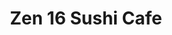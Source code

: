 ---
layout: place
title: Zen 16 Sushi Cafe
permalink: /maryland/bel-air/zen-16-sushi-cafe.html
stateAbbr: MD
stateName: Maryland
cityName: Bel Air
seo:
  type: restaurant
  links: http://www.zen16belair.com/
place_id: ChIJDY7mNtvdx4kRr2v5dOxUHcQ
photos:
  - name: >-
      places/ChIJDY7mNtvdx4kRr2v5dOxUHcQ/photos/AeeoHcKJXeny45KYnYWihwnse_OgjeEIJOEFC7toXYBPDuepM7drWGD3eHa34SPfCmc1sonwlVl5Z7tpw9b_KhCKWA8eWZ3D36mqqKNEEI1JpG5N0uUIqjTnw3aghN1rKr8q92cr7qTOwtWqms2hXpOxKRgIJ3X5tVJ3i2BXCBnpZFWTr-ps7XC50_3gFKyLBjErFhwthbqrl3GeNH5GBLGdROcSWaScjGRsq7uZv5iW_s4ZIlZGow6sqORPVIQ8lNK8A8mHMWY_v1yRRIE-3eH4WnV0uDXM0P1hvJWkLRnpgF1nfkx37GKcteEjfMNksPw-JY67YoT7uGbryw5w2A4bmuxoFD9S2aNeX3_tmXrACQR-k4UbsRKBaUyYSRNjXccizEqMlLsq26LAnBPVrpaxmc7S3gB3pCCY064nO9aJgbJjrg
    widthPx: 4032
    heightPx: 3024
    authorAttributions:
      - displayName: Carlos Sagastume
        uri: https://maps.google.com/maps/contrib/107891881286350013418
        photoUri: >-
          https://lh3.googleusercontent.com/a-/ALV-UjUQbdgOwDOgmnPaNC7z7zPZ6R86UNu-QQvAtALXqzdbLNg6Qdgc=s100-p-k-no-mo
    flagContentUri: >-
      https://www.google.com/local/imagery/report/?cb_client=maps_api_places.places_api&image_key=!1e10!2sCIHM0ogKEICAgICE-YzNEA&hl=en-US
    googleMapsUri: >-
      https://www.google.com/maps/place//data=!3m4!1e2!3m2!1sCIHM0ogKEICAgICE-YzNEA!2e10!4m2!3m1!1s0x89c7dddb36e68e0d:0xc41d54ec74f96baf
  - name: >-
      places/ChIJDY7mNtvdx4kRr2v5dOxUHcQ/photos/AeeoHcIoLsINpxjtonsAo01MFkF7LKqFQuE5nhQspR9wy8NyctQpX73i97QPfU43jx3GwigD_lqWUzMXHMUit3kHQ02obVWveBZzRoyUXFcIwOLzkhYwpXWZslMvkK0WaxxMX8PVeiUyKXmm76AbR04_y_k8CaySm2XF3Og_DmqN2mqNj6Vp20agpKfXzP-gbymeyvxY8MUHjpugi-JnXzaOw56UL0jjLxgeXHJxJdwWA9VAgV19TQ4UcKplT-WB375V9Pidcb8UFtcZT3KGnSdFtDmcY9_i8VNfXT99MWU7Ujut9Q
    widthPx: 3024
    heightPx: 4032
    authorAttributions:
      - displayName: Zen 16 Sushi Cafe
        uri: https://maps.google.com/maps/contrib/106578003057932932344
        photoUri: >-
          https://lh3.googleusercontent.com/a/ACg8ocJ57Mr9uzUy5GW9pit2hmtS_5y0aIjpLxGjtVmT5zkdCpjvmw=s100-p-k-no-mo
    flagContentUri: >-
      https://www.google.com/local/imagery/report/?cb_client=maps_api_places.places_api&image_key=!1e10!2sAF1QipPHFq8eCoU9w43D3ZRBzxx08UPFk4_a4VreyA-J&hl=en-US
    googleMapsUri: >-
      https://www.google.com/maps/place//data=!3m4!1e2!3m2!1sAF1QipPHFq8eCoU9w43D3ZRBzxx08UPFk4_a4VreyA-J!2e10!4m2!3m1!1s0x89c7dddb36e68e0d:0xc41d54ec74f96baf
  - name: >-
      places/ChIJDY7mNtvdx4kRr2v5dOxUHcQ/photos/AeeoHcJrGvleW8FHrmBbR9w7bKwRzrz_A54K5HMPRYdarWGq-t5LSw0lWhcZWi3BazURgLiYne05IjYZ57JCPIoKImXNM823YzBIO64oUnwe5WKgdfEFYOkLxHov2aItN3GaCL3Xx3qjExXDfHryxjbGecfcNuHuiY_X4HSPACBLrZEogElmUzf17RWVbPV4RB9JG5Q_LWZcgXZ0YNCSUGwUnt3LRlRtxhud390xjth09xo8PjSEDIY4DVyRhAHiuCbVb0YA6aQ3s7zItUxzBrtbX545J654gCG9NycNrTDvpvKLsMxSSF3TNzMiOw9iUnGNwTkiYVN0iF05QmiPtcG88iCdAmrSr3OChHWcjKB11VRDUxGbeXyYvlF9gxA3oPptzXXJlLaEcxtHKEXSimXZxLNfiw98Yf9SkD1fbApvvEE
    widthPx: 3600
    heightPx: 4800
    authorAttributions:
      - displayName: Brianna T
        uri: https://maps.google.com/maps/contrib/106850132463792196186
        photoUri: >-
          https://lh3.googleusercontent.com/a-/ALV-UjWrHgk3N59sXxZbNqg2jPhVjumXz57sXr33VzPhHKOx2eyZj4V9=s100-p-k-no-mo
    flagContentUri: >-
      https://www.google.com/local/imagery/report/?cb_client=maps_api_places.places_api&image_key=!1e10!2sCIHM0ogKEICAgICjy8f-CA&hl=en-US
    googleMapsUri: >-
      https://www.google.com/maps/place//data=!3m4!1e2!3m2!1sCIHM0ogKEICAgICjy8f-CA!2e10!4m2!3m1!1s0x89c7dddb36e68e0d:0xc41d54ec74f96baf
  - name: >-
      places/ChIJDY7mNtvdx4kRr2v5dOxUHcQ/photos/AeeoHcKKCJ_r3cK3Q3655TpbaSHW1ToMq4ivtmYPQzWWSci6mlgtQ-o8u1-NKdf-VFhUMu8Qv5XCKr27LLpI47inNpU4005KYi92K9todWmkwYQI_MrF7kjNouswuN4sXjsQBCV8TDcImx3nCWjrBb66PdctJdLBhUCMMQnAhvPzdQLlcRJ_E4olvBlaejw-EIeX94sL3U-eipgAUcQdNjrljtPKZsLqbQR-j5kCKwfD3FzrROy1h6_0JQREe6NyuwY7r1wMbxRGJX0XyRprQ0cnVqK9yInl3UieM_s0AWwgfHSpyIBGVCXFBCAbjAZqh2lD6MOF-e3FS-9e04SN316uge-VvAkVRL4HK0Omndkaa99Y14daYGW1D2ftSFBqRLYqLYkBCcWlMbv8jKu16ug3Acgkh6RIe9JSK_q0-12lEY-I3w
    widthPx: 3000
    heightPx: 4000
    authorAttributions:
      - displayName: Amy Sukits
        uri: https://maps.google.com/maps/contrib/108853006433999328829
        photoUri: >-
          https://lh3.googleusercontent.com/a-/ALV-UjVJ1CLm5nUepOuuijI4wzrpHug6KKLuS-fxlHg4iuB4J6JRSXeCqg=s100-p-k-no-mo
    flagContentUri: >-
      https://www.google.com/local/imagery/report/?cb_client=maps_api_places.places_api&image_key=!1e10!2sCIHM0ogKEICAgID_07fdCQ&hl=en-US
    googleMapsUri: >-
      https://www.google.com/maps/place//data=!3m4!1e2!3m2!1sCIHM0ogKEICAgID_07fdCQ!2e10!4m2!3m1!1s0x89c7dddb36e68e0d:0xc41d54ec74f96baf
  - name: >-
      places/ChIJDY7mNtvdx4kRr2v5dOxUHcQ/photos/AeeoHcKUPEWaawdu_JftJI3_3Vr_k695xLaBIDG7ffkEnNOrDqy_OcYIddYhjkaPhs2yTaobZuxBbHi_M6jYaPE10n2gAqLotEXOECW-83rBMxYh75k6bqlW8i0hNhYwBkWyeaWfP2DT7aLRjrMqpJAsxqovoeFXZHZa-WAAp06Cljd8dh5YXb_WpI84zUZtcbGdtA8iDOHKqoqD9rRquoO9NwBciItE-s77JXU87SyYl8PcV_Yos10gjSltH1eKwiVZ59mlm3A6WbpXiTHVgeeecQnSDGZkzagtLkf0WUR1TbTNjTYY-WMGGOK19Q5N8THZo14HjDBUIM1rfF7V6u7XBk805IyvJQuD7R07QHj8evUaXk0Wpet8DlGNX_KXPfJAFXBT-EaGvztEbTWvUBsjPFPTZ2AG_M5yPt6fyWxcfLdiJge-
    widthPx: 4032
    heightPx: 2268
    authorAttributions:
      - displayName: Lamar Jackson
        uri: https://maps.google.com/maps/contrib/104522747742924890908
        photoUri: >-
          https://lh3.googleusercontent.com/a-/ALV-UjUHKUMbd6hNZ9nXRVrdbMNL6NE3ZB8U1hR1-gCb30X7yWDZkSgO=s100-p-k-no-mo
    flagContentUri: >-
      https://www.google.com/local/imagery/report/?cb_client=maps_api_places.places_api&image_key=!1e10!2sCIHM0ogKEICAgICk9Lvy0gE&hl=en-US
    googleMapsUri: >-
      https://www.google.com/maps/place//data=!3m4!1e2!3m2!1sCIHM0ogKEICAgICk9Lvy0gE!2e10!4m2!3m1!1s0x89c7dddb36e68e0d:0xc41d54ec74f96baf
  - name: >-
      places/ChIJDY7mNtvdx4kRr2v5dOxUHcQ/photos/AeeoHcKFNsL6RyEH9nuGKmGse4dHn7Mtg3vqQuZeI8DbNsZ0WkfJ4mRHUdJdUSdddaOMR87vu7MvvHJ1qHmZCiGgb5jLyivGaIOt45SBvUOmUV4ajslJQXqE7eLIDBy8K27rMG4TPreJ8B5TiBRj6Aw4ui4qJR6-Uow39PDAns6K4E3k-vuv1CqJPnt2SnA9TIcKhmVUspsWYGQo7a--20DC0dAQzYPqw8r-BHJHLqgWGB-G0MgL5L53rjNPItqpOcijkZgcylQ-Z8Vj3tpu4Im4tNjiUJkRmGspTDs_Rnw465TBEjQTvSmJqNmA6mVxMbCi1gILEf4vzCk_o_zwiOikQ-NCDU_Ku3q5OO5cxT3b33tmGsEL8qqIyJxMOhMPlnuk43tPpSAGHeA_dj8GGR0aa2ZvAti1V3_GI0Gnc8SC6_VsdOjq
    widthPx: 2048
    heightPx: 1536
    authorAttributions:
      - displayName: Ken Bassford
        uri: https://maps.google.com/maps/contrib/100777324770353848464
        photoUri: >-
          https://lh3.googleusercontent.com/a-/ALV-UjXgDAU1AVD-dwLJuVKOwmF1U6VK6YZfj6_z5VptciGHmE2rTVc=s100-p-k-no-mo
    flagContentUri: >-
      https://www.google.com/local/imagery/report/?cb_client=maps_api_places.places_api&image_key=!1e10!2sCIHM0ogKEICAgICk3KrQ8QE&hl=en-US
    googleMapsUri: >-
      https://www.google.com/maps/place//data=!3m4!1e2!3m2!1sCIHM0ogKEICAgICk3KrQ8QE!2e10!4m2!3m1!1s0x89c7dddb36e68e0d:0xc41d54ec74f96baf
  - name: >-
      places/ChIJDY7mNtvdx4kRr2v5dOxUHcQ/photos/AeeoHcJ_w8km_zJKnJclFwJMsFLZbTw9oH76-T1_9m7JGuRko4vJBJ5938PvlHX8obcEE6WUMkGvcXesm5tKv5jdPMYXpwj4qEvkX2fbxhdtxr7W1ioqXNF3_21w7CGjKl5ZBsuJo9W4hFF6WcC_95ZeTjKPqABGiqqrqZ8ZPX-gm1B_In8nUZllCNEqBuEMsFsv7sV32XJTZtmXABPpFQQCGqYNpbP46ZB-0AN488dszQ-JOo4ThkoIQUq948Dl_jEGqbypIQm1nKRihKQl-qdvcnwL6f1oSfv9hqDixbk-r8r7jYdKC3n0qrvem9OTlTMy9RQ1Oq-I7RysZhOKtDkrcf1L3oVslsShrcLVbegAFSi0J0j2uFZH049qV-1puWNZoG_rfEiC43LGEyduhmhDbfatcXghdpwnuwQ-X0qNBv65f4gD
    widthPx: 3024
    heightPx: 4032
    authorAttributions:
      - displayName: Chi 0080
        uri: https://maps.google.com/maps/contrib/109513087443237001757
        photoUri: >-
          https://lh3.googleusercontent.com/a-/ALV-UjWJKRDImb1VOB8toL9pOCQSA9MNG39wSfwTJZQ4DxvIt4PClU0=s100-p-k-no-mo
    flagContentUri: >-
      https://www.google.com/local/imagery/report/?cb_client=maps_api_places.places_api&image_key=!1e10!2sCIHM0ogKEICAgIDnttODkwE&hl=en-US
    googleMapsUri: >-
      https://www.google.com/maps/place//data=!3m4!1e2!3m2!1sCIHM0ogKEICAgIDnttODkwE!2e10!4m2!3m1!1s0x89c7dddb36e68e0d:0xc41d54ec74f96baf
  - name: >-
      places/ChIJDY7mNtvdx4kRr2v5dOxUHcQ/photos/AeeoHcLicFcvuxl97lMho-g8wr63AAM7CIWAAL-Fwa_QaJggOUU4txPTa6FJpsA5BCHjo5x6eQWyIAIoWBl0kN9xlA1WlJwMj_1T0_DSqgsuJxaw5Bb5-3kbbEVqg-soK_q3Xx74lF5EV9CrRgGouEclIULcQjZiLXGS6L1U2Ldpt5wohud5zHWiQpoA1UwvvkruWBEid7haW3j_KDL246iHZl3l-Q_c1aquVLHYuxie9Pxi2pKkSpCxeuR5hMIOPQ_nW07vAVg8WhpKv8nSE8oSi7r5cF67pH8EGPObvudXlD-Plj9h98B9LbK8cqwXFWAQCHsI06_W6JWLLCIEqhitHzvCMH6_mr39kvtaPEpqNxCydiTeBQQNENH1mCCzggtkkEBmCnrJpxG7TA8g1E5vS0ZwzEVVYe6ciL3Qy5gTlm28AA
    widthPx: 1944
    heightPx: 2592
    authorAttributions:
      - displayName: Marcelo Carneiro
        uri: https://maps.google.com/maps/contrib/116083219418586597966
        photoUri: >-
          https://lh3.googleusercontent.com/a/ACg8ocI6O362LtAksVEFtbtYXye9A-kU7KTSuafZNy9t0Vd4_U4v6Q=s100-p-k-no-mo
    flagContentUri: >-
      https://www.google.com/local/imagery/report/?cb_client=maps_api_places.places_api&image_key=!1e10!2sCIHM0ogKEICAgID43ffHGQ&hl=en-US
    googleMapsUri: >-
      https://www.google.com/maps/place//data=!3m4!1e2!3m2!1sCIHM0ogKEICAgID43ffHGQ!2e10!4m2!3m1!1s0x89c7dddb36e68e0d:0xc41d54ec74f96baf
  - name: >-
      places/ChIJDY7mNtvdx4kRr2v5dOxUHcQ/photos/AeeoHcKjHnePewl35RugZ59fOS0P3Q7UlZBW2Z_0xAiNOGs6lFbrhX_EvqXDi3SPb92VkJ_IIs264FfMKGjCKPMrULAxoDgy9XDQECZ3zR0qwZPBgcLsDQg6fEdx6hlczoz8xkvaKKZtwUX1qne3Weffd0Nj-sw4aqByOybO-f0p5V5veERs_Epwdimo8HCkcpucxdj2M9QAgo4sWeoshqCkUS-OHMwh5LMjBdAnQk6DoANpZSXkKVA1pv0gaqzO8DO2D72F7y86GO4cEI-pFl3YuYouvMDzPdHtK4qABQBweh_cxpJjHV0TC5DQhT8IRnr6eSr887DyLc8vDq6Vlo20j98dofb-TK2N5ck_bc-9RfnHzzgd15Tcctm2LCnlrLdDRB_eEZnXrNpjfrNmn6GZhTBFCMOK6vb6CDJdFMg9UmY
    widthPx: 4096
    heightPx: 3072
    authorAttributions:
      - displayName: Bill Heckleman
        uri: https://maps.google.com/maps/contrib/109852756033307018732
        photoUri: >-
          https://lh3.googleusercontent.com/a-/ALV-UjW7_y7siDBJ5yGBJAjI8shairBso0ALCIh_qCzMMv3-vC-0xvvR=s100-p-k-no-mo
    flagContentUri: >-
      https://www.google.com/local/imagery/report/?cb_client=maps_api_places.places_api&image_key=!1e10!2sCIHM0ogKEICAgICyh7eOGA&hl=en-US
    googleMapsUri: >-
      https://www.google.com/maps/place//data=!3m4!1e2!3m2!1sCIHM0ogKEICAgICyh7eOGA!2e10!4m2!3m1!1s0x89c7dddb36e68e0d:0xc41d54ec74f96baf
  - name: >-
      places/ChIJDY7mNtvdx4kRr2v5dOxUHcQ/photos/AeeoHcIiuKxOfn4MpqY0ThOiQGUuw7ZC1hxeitmvpRVUBikJxnmRA1yjhI48TcRl5DrmNzD13yFqHvA1fk1Bfe1Q9RC79H78eaa54Xa8u9BCVuteKEnT5VbLz_nbRKXkKL-0AL-3gt1MfDSWM_lXJcZF6kSqGMelqnhFH2Mxk9DamHvG0Qk1LOVLBgJ4ZhRjg3fLcRj3BfD0KpK0l7uQKwckkJXj3k2nZrnLuGjh-32kxl1BlyjOlQKihnc9oAwGijJTiDCdCbNJrN5LjKKWUaTWg7JM1e1O6aCjbhdJaNije56BwiNhPqZIQUlkQXSK-AH7hJX-1689wuWEgsWKdTK0bWA7AcrykZoFWFG-z_drn9ta3bbFTl8GSLeUbj8aA5B6qfMXf80v8_AwwhahbF2tnU-0TpFywTO0TH7T0U7LQYRWbg
    widthPx: 1536
    heightPx: 2048
    authorAttributions:
      - displayName: Ken Bassford
        uri: https://maps.google.com/maps/contrib/100777324770353848464
        photoUri: >-
          https://lh3.googleusercontent.com/a-/ALV-UjXgDAU1AVD-dwLJuVKOwmF1U6VK6YZfj6_z5VptciGHmE2rTVc=s100-p-k-no-mo
    flagContentUri: >-
      https://www.google.com/local/imagery/report/?cb_client=maps_api_places.places_api&image_key=!1e10!2sCIHM0ogKEICAgICk3KrQCQ&hl=en-US
    googleMapsUri: >-
      https://www.google.com/maps/place//data=!3m4!1e2!3m2!1sCIHM0ogKEICAgICk3KrQCQ!2e10!4m2!3m1!1s0x89c7dddb36e68e0d:0xc41d54ec74f96baf
address: 533Baltimore Pike, Bel Air, MD 21014, USA
street: 533Baltimore Pike
city: Bel Air
state: MD
zip: '21014'
country: USA
neighborhood: null
latitude: '39.527531'
longitude: '-76.351011'
accessibility_options:
  wheelchairAccessibleParking: true
  wheelchairAccessibleEntrance: true
  wheelchairAccessibleRestroom: true
  wheelchairAccessibleSeating: true
business_status: OPERATIONAL
name: Zen 16 Sushi Cafe
google_maps_links:
  directionsUri: >-
    https://www.google.com/maps/dir//''/data=!4m7!4m6!1m1!4e2!1m2!1m1!1s0x89c7dddb36e68e0d:0xc41d54ec74f96baf!3e0
  placeUri: https://maps.google.com/?cid=14131544580310002607
  writeAReviewUri: >-
    https://www.google.com/maps/place//data=!4m3!3m2!1s0x89c7dddb36e68e0d:0xc41d54ec74f96baf!12e1
  reviewsUri: >-
    https://www.google.com/maps/place//data=!4m4!3m3!1s0x89c7dddb36e68e0d:0xc41d54ec74f96baf!9m1!1b1
  photosUri: >-
    https://www.google.com/maps/place//data=!4m3!3m2!1s0x89c7dddb36e68e0d:0xc41d54ec74f96baf!10e5
primary_type: Asian Restaurant
opening_hours:
  regular: null
  current: null
secondary_opening_hours:
  regular:
    weekdayDescriptions: null
    type: null
  current:
    weekdayDescriptions: null
    type: null
phone: (410) 836-5999
price_level: PRICE_LEVEL_MODERATE
price_range: $10 &ndash; $20
rating: '4.0'
rating_count: 0
website: http://www.zen16belair.com/
description: >-
  Discover Zen 16 Sushi Cafe in Bel Air, MD$$$Nestled in Bel Air, MD, Zen 16
  Sushi Cafe stands out as a casual spot blending Asian flavors with a welcoming
  vibe, perfect for those seeking fresh sushi options nearby. This unpretentious
  eatery offers a variety of Japanese-inspired dishes alongside other Asian
  favorites, making it ideal for dine-in or quick takeout meals. With its
  kid-friendly atmosphere and accessible features like wheelchair-friendly
  seating, it's designed to accommodate everyone looking for a relaxed dining
  experience. The menu highlights high-quality ingredients in fusion-style
  creations, appealing to sushi enthusiasts in the area who appreciate moderate
  pricing and thoughtful service. Whether you're exploring top sushi restaurants
  in the region or just craving something light and flavorful, this cafe
  delivers a satisfying escape from the everyday routine.
generative_summary: >-
  Discover Zen 16 Sushi Cafe in Bel Air, MD$$$Nestled in Bel Air, MD, Zen 16
  Sushi Cafe stands out as a casual spot blending Asian flavors with a welcoming
  vibe, perfect for those seeking fresh sushi options nearby. This unpretentious
  eatery offers a variety of Japanese-inspired dishes alongside other Asian
  favorites, making it ideal for dine-in or quick takeout meals. With its
  kid-friendly atmosphere and accessible features like wheelchair-friendly
  seating, it's designed to accommodate everyone looking for a relaxed dining
  experience. The menu highlights high-quality ingredients in fusion-style
  creations, appealing to sushi enthusiasts in the area who appreciate moderate
  pricing and thoughtful service. Whether you're exploring top sushi restaurants
  in the region or just craving something light and flavorful, this cafe
  delivers a satisfying escape from the everyday routine.
generative_disclosure: Summarized by AI using the Grok-3-Mini model.
reviews:
  - name: >-
      places/ChIJDY7mNtvdx4kRr2v5dOxUHcQ/reviews/ChdDSUhNMG9nS0VJQ0FnTUR3X1ozZjd3RRAB
    relativePublishTimeDescription: 2 weeks ago
    rating: 5
    text:
      text: >-
        This is the best sushi place in Bel Air. My friends and I can’t stop
        coming back bc we just love it there. The service is always amazing,
        fast, and the staff cares deeply about quality. Wish I could rate it 6
        stars :)
      languageCode: en
    originalText:
      text: >-
        This is the best sushi place in Bel Air. My friends and I can’t stop
        coming back bc we just love it there. The service is always amazing,
        fast, and the staff cares deeply about quality. Wish I could rate it 6
        stars :)
      languageCode: en
    authorAttribution:
      displayName: Aj Vaughan
      uri: https://www.google.com/maps/contrib/100225840995972369054/reviews
      photoUri: >-
        https://lh3.googleusercontent.com/a-/ALV-UjXAnnK_9PM_pZOD99ll4H374kCHFgoiT-qprcu1PWGfxR59bLH5=s128-c0x00000000-cc-rp-mo
    publishTime: '2025-03-27T21:00:06.260452Z'
    flagContentUri: >-
      https://www.google.com/local/review/rap/report?postId=ChdDSUhNMG9nS0VJQ0FnTUR3X1ozZjd3RRAB&d=17924085&t=1
    googleMapsUri: >-
      https://www.google.com/maps/reviews/data=!4m6!14m5!1m4!2m3!1sChdDSUhNMG9nS0VJQ0FnTUR3X1ozZjd3RRAB!2m1!1s0x89c7dddb36e68e0d:0xc41d54ec74f96baf
  - name: >-
      places/ChIJDY7mNtvdx4kRr2v5dOxUHcQ/reviews/ChdDSUhNMG9nS0VJQ0FnSUNMOU9HRXlRRRAB
    relativePublishTimeDescription: 6 months ago
    rating: 4
    text:
      text: >-
        Hidden Gem Near Sweet Frog~


        Nestled discreetly next to Sweet Frog, this restaurant is a delightful
        surprise. Upon entering, you are welcomed by a fresh and aesthetically
        pleasing decor that exudes a blend of modern and traditional Asian
        influences. The service is swift, the prices are reasonable, and the
        food is exceptional. It's a perfect spot to enjoy a meal with friends or
        family.
      languageCode: en
    originalText:
      text: >-
        Hidden Gem Near Sweet Frog~


        Nestled discreetly next to Sweet Frog, this restaurant is a delightful
        surprise. Upon entering, you are welcomed by a fresh and aesthetically
        pleasing decor that exudes a blend of modern and traditional Asian
        influences. The service is swift, the prices are reasonable, and the
        food is exceptional. It's a perfect spot to enjoy a meal with friends or
        family.
      languageCode: en
    authorAttribution:
      displayName: Chi 0080
      uri: https://www.google.com/maps/contrib/109513087443237001757/reviews
      photoUri: >-
        https://lh3.googleusercontent.com/a-/ALV-UjWJKRDImb1VOB8toL9pOCQSA9MNG39wSfwTJZQ4DxvIt4PClU0=s128-c0x00000000-cc-rp-mo-ba4
    publishTime: '2024-10-05T17:41:26.137463Z'
    flagContentUri: >-
      https://www.google.com/local/review/rap/report?postId=ChdDSUhNMG9nS0VJQ0FnSUNMOU9HRXlRRRAB&d=17924085&t=1
    googleMapsUri: >-
      https://www.google.com/maps/reviews/data=!4m6!14m5!1m4!2m3!1sChdDSUhNMG9nS0VJQ0FnSUNMOU9HRXlRRRAB!2m1!1s0x89c7dddb36e68e0d:0xc41d54ec74f96baf
  - name: >-
      places/ChIJDY7mNtvdx4kRr2v5dOxUHcQ/reviews/ChdDSUhNMG9nS0VJQ0FnTUNnbk95Vm53RRAB
    relativePublishTimeDescription: a month ago
    rating: 4
    text:
      text: >-
        Went here on valentine’s day and the food was amazing! A long wait due
        to all of the orders (online and in person) but it was 1000% worth the
        wait! The maryland blue crab roll was my favorite of the night along
        with the cream cheese crab wontons! I recommend this restaurant to
        anyone who loves a smaller quiet restaurant. To anyone else who was here
        on valentine’s day please understand if you went ANYWHERE else you
        would’ve had a longer wait. We went to another restaurant first and the
        line was out the door!
      languageCode: en
    originalText:
      text: >-
        Went here on valentine’s day and the food was amazing! A long wait due
        to all of the orders (online and in person) but it was 1000% worth the
        wait! The maryland blue crab roll was my favorite of the night along
        with the cream cheese crab wontons! I recommend this restaurant to
        anyone who loves a smaller quiet restaurant. To anyone else who was here
        on valentine’s day please understand if you went ANYWHERE else you
        would’ve had a longer wait. We went to another restaurant first and the
        line was out the door!
      languageCode: en
    authorAttribution:
      displayName: Haley Shoemaker
      uri: https://www.google.com/maps/contrib/106119897567407149821/reviews
      photoUri: >-
        https://lh3.googleusercontent.com/a-/ALV-UjUNAqjR6dkPzjmhGhZxA8USgMlWonId0s8igUSvTNNop-wOah8=s128-c0x00000000-cc-rp-mo
    publishTime: '2025-02-15T01:14:57.649080Z'
    flagContentUri: >-
      https://www.google.com/local/review/rap/report?postId=ChdDSUhNMG9nS0VJQ0FnTUNnbk95Vm53RRAB&d=17924085&t=1
    googleMapsUri: >-
      https://www.google.com/maps/reviews/data=!4m6!14m5!1m4!2m3!1sChdDSUhNMG9nS0VJQ0FnTUNnbk95Vm53RRAB!2m1!1s0x89c7dddb36e68e0d:0xc41d54ec74f96baf
  - name: >-
      places/ChIJDY7mNtvdx4kRr2v5dOxUHcQ/reviews/ChdDSUhNMG9nS0VJQ0FnSURKeHRpOHN3RRAB
    relativePublishTimeDescription: a month ago
    rating: 5
    text:
      text: >-
        Hands down one of my favorite places in Harford County. The staff is
        always so nice and attentive when I visit with my family. I usually
        order 12 - 15 rolls with a few appetizers and it's never an unreasonable
        wait time for our food. Everything always taste amazing and my kids all
        the dishes as well from pad Thai to sashimi. I will definitely keep
        coming back!
      languageCode: en
    originalText:
      text: >-
        Hands down one of my favorite places in Harford County. The staff is
        always so nice and attentive when I visit with my family. I usually
        order 12 - 15 rolls with a few appetizers and it's never an unreasonable
        wait time for our food. Everything always taste amazing and my kids all
        the dishes as well from pad Thai to sashimi. I will definitely keep
        coming back!
      languageCode: en
    authorAttribution:
      displayName: Jadian Green
      uri: https://www.google.com/maps/contrib/115870507071424306838/reviews
      photoUri: >-
        https://lh3.googleusercontent.com/a-/ALV-UjWIfdI2U9XWD_ANmcr2OtEjws8VIzHZRGfb7yyo3P_BJvU-j1gWNA=s128-c0x00000000-cc-rp-mo-ba4
    publishTime: '2025-02-12T23:30:18.997914Z'
    flagContentUri: >-
      https://www.google.com/local/review/rap/report?postId=ChdDSUhNMG9nS0VJQ0FnSURKeHRpOHN3RRAB&d=17924085&t=1
    googleMapsUri: >-
      https://www.google.com/maps/reviews/data=!4m6!14m5!1m4!2m3!1sChdDSUhNMG9nS0VJQ0FnSURKeHRpOHN3RRAB!2m1!1s0x89c7dddb36e68e0d:0xc41d54ec74f96baf
  - name: >-
      places/ChIJDY7mNtvdx4kRr2v5dOxUHcQ/reviews/ChZDSUhNMG9nS0VJQ0FnTUR3bzlqMFZnEAE
    relativePublishTimeDescription: 2 weeks ago
    rating: 5
    text:
      text: >-
        It’s always so nice and welcoming here. I go as much as I can! The
        service is always amazing. Plus they are always so kind and quick!
        Highly recommend you go try them out!
      languageCode: en
    originalText:
      text: >-
        It’s always so nice and welcoming here. I go as much as I can! The
        service is always amazing. Plus they are always so kind and quick!
        Highly recommend you go try them out!
      languageCode: en
    authorAttribution:
      displayName: Kat Bue
      uri: https://www.google.com/maps/contrib/110529540300249840703/reviews
      photoUri: >-
        https://lh3.googleusercontent.com/a-/ALV-UjULmU7ujHlllC9C7vPx3vJasXNRtqDvQyDhNbjiNvnsn4r4UhFd=s128-c0x00000000-cc-rp-mo
    publishTime: '2025-03-27T23:46:45.952721Z'
    flagContentUri: >-
      https://www.google.com/local/review/rap/report?postId=ChZDSUhNMG9nS0VJQ0FnTUR3bzlqMFZnEAE&d=17924085&t=1
    googleMapsUri: >-
      https://www.google.com/maps/reviews/data=!4m6!14m5!1m4!2m3!1sChZDSUhNMG9nS0VJQ0FnTUR3bzlqMFZnEAE!2m1!1s0x89c7dddb36e68e0d:0xc41d54ec74f96baf
review_summary: >-
  What Visitors Love About This Sushi Spot$$$Folks around here rave about the
  outstanding food quality and speedy service that make every visit worthwhile,
  often highlighting the fresh rolls and appetizers as standout choices. Many
  appreciate the cozy, welcoming environment that's great for families or
  groups, turning a simple meal into a enjoyable outing without any major
  hassles. While there might be a wait during busy times like holidays, it's
  generally seen as a fair trade for the delicious flavors and generous portions
  that keep people coming back. Overall, the consensus leans positive, with
  diners praising the attentive staff and variety of options that cater to
  different tastes, from sashimi to cooked dishes. If you're on the hunt for
  reliable sushi places near you, this spot earns solid nods for its consistent
  appeal and family-friendly vibe that makes it a go-to in the community.
review_disclosure: Summarized by AI using the Grok-3-Mini model.
parking_options:
  freeParkingLot: true
  freeStreetParking: true
  valetParking: false
payment_options:
  acceptsCreditCards: true
  acceptsDebitCards: true
  acceptsCashOnly: false
  acceptsNfc: true
allow_dogs: null
curbside_pickup: null
delivery: true
dine_in: true
good_for_children: true
good_for_groups: true
good_for_sports: false
live_music: false
menu_for_children: null
outdoor_seating: false
reservable: true
restroom: true
serves_beer: true
serves_breakfast: false
serves_brunch: false
serves_cocktails: true
serves_coffee: null
serves_dinner: true
serves_dessert: true
serves_lunch: true
serves_vegetarian_food: true
serves_wine: true
takeout: true
update_category: pro
places_description: >-
  Established, unpretentious sushi bar preparing Japanese & other Asian options
  to eat in or take out.

---